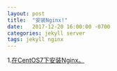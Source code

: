 ```yaml
---
layout: post
title:  "安装Nginx!"
date:   2017-12-20 16:00:00 -0700
categories: jekyll server
tags: jekyll nginx
---
```


1.[在CentOS7下安装Nginx。][1] 


[1]: https://funJia.github.io/server/nginx/安装